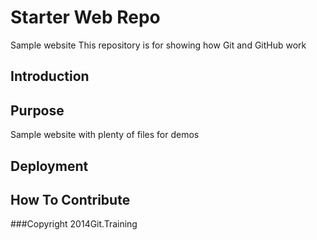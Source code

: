 # Starter Web Repo
Sample website
This repository is for showing how Git and GitHub work

## Introduction

## Purpose

Sample website with plenty of files for demos

## Deployment


## How To Contribute

###Copyright
2014Git.Training
